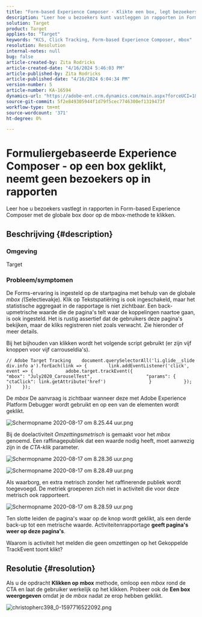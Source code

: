 ```yaml
---
title: "Form-based Experience Composer - Klikte een box, legt bezoekers niet vast in rapporten"
description: "Leer hoe u bezoekers kunt vastleggen in rapporten in Form-based Experience Composer met behulp van het globale mbox door op de mbox-methode te klikken."
solution: Target
product: Target
applies-to: "Target"
keywords: "KCS, Click Tracking, Form-based Experience Composer, mbox"
resolution: Resolution
internal-notes: null
bug: false
article-created-by: Zita Rodricks
article-created-date: "4/16/2024 5:46:03 PM"
article-published-by: Zita Rodricks
article-published-date: "4/16/2024 6:04:34 PM"
version-number: 5
article-number: KA-16594
dynamics-url: "https://adobe-ent.crm.dynamics.com/main.aspx?forceUCI=1&pagetype=entityrecord&etn=knowledgearticle&id=748a822b-19fc-ee11-a1ff-6045bd0065b6"
source-git-commit: 5f2e849305944f1d79f5cec7746300ef1319473f
workflow-type: tm+mt
source-wordcount: '371'
ht-degree: 0%

---
```


# Formuliergebaseerde Experience Composer - op een box geklikt, neemt geen bezoekers op in rapporten


Leer hoe u bezoekers vastlegt in rapporten in Form-based Experience Composer met de globale box door op de mbox-methode te klikken.

## Beschrijving {#description}


### <b>Omgeving</b>

Target

### <b>Probleem/symptomen</b>

De Forms-ervaring is ingesteld op de startpagina met behulp van de globale *mbox (*(Selectievakje). Klik op Tekstspatiëring is ook ingeschakeld, maar het statistische aggregaat in de rapportage is niet zichtbaar. Een back-upmetrische waarde die de pagina&#39;s telt waar de koppelingen naartoe gaan, is ook ingesteld. Het is rustig assertief dat de gebruikers deze pagina&#39;s bekijken, maar de kliks registreren niet zoals verwacht. Zie hieronder of meer details.



Bij het bijhouden van klikken wordt het volgende script gebruikt (er zijn vijf knoppen voor vijf carrouseldia&#39;s).




```
// Adobe Target Tracking    document.querySelectorAll('li.glide__slide div.info a').forEach(link => {        link.addEventListener('click', event => {            adobe.target.trackEvent({                    "mbox": "July2020_CarouselTest",                    "params": {                    "ctaClick": link.getAttribute('href')                }            });        })    });
```




De *mbox* De aanvraag is zichtbaar wanneer deze met Adobe Experience Platform Debugger wordt gebruikt en op een van de elementen wordt geklikt.



![Schermopname 2020-08-17 om 8.25.44 uur.png](https://experienceleaguecommunities.adobe.com/t5/image/serverpage/image-id/26222i8EFBFA8432501D9E/image-size/medium?v=1.0&amp;amp;px=400 "Schermopname 2020-08-17 om 8.25.44 uur.png")



Bij de doelactiviteit *Omzettingsmetrisch* is gemaakt voor het *mbox* genoemd. Een raffinagepubliek dat een waarde nodig heeft, moet aanwezig zijn in de *CTA-klik* parameter.



![Schermopname 2020-08-17 om 8.28.36 uur.png](https://experienceleaguecommunities.adobe.com/t5/image/serverpage/image-id/26225i9E8B86819537BB25/image-size/medium?v=1.0&amp;amp;px=400 "Schermopname 2020-08-17 om 8.28.36 uur.png")

![Schermopname 2020-08-17 om 8.28.49 uur.png](https://experienceleaguecommunities.adobe.com/t5/image/serverpage/image-id/26223i6D9AAA0A81236A58/image-size/medium?v=1.0&amp;amp;px=400 "Schermopname 2020-08-17 om 8.28.49 uur.png")



Als waarborg, en extra metrisch zonder het raffinerende publiek wordt toegevoegd. De metriek groeperen zich niet in activiteit die voor deze metrisch ook rapporteert.



![Schermopname 2020-08-17 om 8.28.59 uur.png](https://experienceleaguecommunities.adobe.com/t5/image/serverpage/image-id/26224iFF036B11B2E932FC/image-size/medium?v=1.0&amp;amp;px=400 "Schermopname 2020-08-17 om 8.28.59 uur.png")



Ten slotte leiden de pagina&#39;s waar op de knop wordt geklikt, als een derde back-up tot een metrische waarde. Activiteitenrapportage <b>geeft pagina&#39;s weer op deze pagina&#39;s</b>.



Waarom is activiteit het melden die geen omzettingen op het Gekoppelde TrackEvent toont klikt?


## Resolutie {#resolution}


Als u de opdracht <b>Klikken op mbox</b> methode, omloop een *mbox* rond de CTA en laat de gebruiker werkelijk op het klikken. Probeer ook de <b>Een box weergegeven</b> omdat je de *mbox* nadat ze erop hebben geklikt.



![christopherc398_0-1597716522092.png](https://experienceleaguecommunities.adobe.com/t5/image/serverpage/image-id/26237i01409F8DF7D2F948/image-size/medium?v=1.0&amp;amp;px=400)


